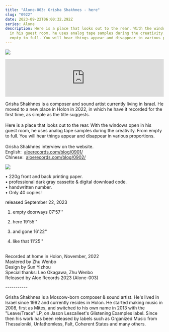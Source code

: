 ```yaml
---
title: "Alone-003: Grisha Shakhnes - here"
slug: "0922"
date: 2023-09-22T06:00:32.292Z
series: Alone
description: Here is a place that looks out to the rear. With the windows open
  in his guest room, he uses analog tape samples during the creativity. From
  empty to full. You will hear things appear and disappear in various proporti
---
```

![](/images/uploads/alone003.png)

<iframe style="border: 0; width: 100%; height: 120px;" src="https://bandcamp.com/EmbeddedPlayer/album=4276802119/size=large/bgcol=ffffff/linkcol=0687f5/tracklist=false/artwork=small/transparent=true/" seamless><a href="https://aloerecords.bandcamp.com/album/here">here by Grisha Shakhnes</a></iframe>

Grisha Shakhnes is a composer and sound artist currently living in Israel. He moved to a new place in Holon in 2022, in which he have it recorded for the first time, as simple as the title suggests. \
\
Here is a place that looks out to the rear. With the windows open in his guest room, he uses analog tape samples during the creativity. From empty to full. You will hear things appear and disappear in various proportions. \
\
Grisha Shakhnes interview on the website. \
English:  [aloerecords.com/blog/0901/](https://aloerecords.com/blog/0901/) \
Chinese:  [aloerecords.com/blog/0902/](https://aloerecords.com/blog/0902/)



![](/images/uploads/l1126880.png)

• 220g front and back printing paper. \
• professional dark gray cassette & digital download code.\
• handwritten number. \
• Only 40 copies! 

released September 22, 2023 

1. empty doorways 07'57''

2. here 19'55''

3. and gone 16'22''

4. like that 11'25''

\
Recorded at home in Holon, November, 2022 \
Mastered by Zhu Wenbo \
Design by Sun Yizhou \
Special thanks: Leo Okagawa, Zhu Wenbo \
Released by Aloe Records 2023 (Alone-003)  

\----------- 

Grisha Shakhnes is a Moscow-born composer & sound artist. He's lived in Israel since 1992 and currently resides in Holon. He started making music in 2008, first as Mites, and switched to his own name in 2013 with the "Leave/Trace" LP, on Jason Lescalleet's Glistening Examples label. Since then his work has been released by labels such as Organized Music from Thessaloniki, Unfathomless, Falt, Coherent States and many others.